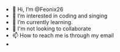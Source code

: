 - 👋 Hi, I’m @Feonix26
- 👀 I’m interested in coding and singing
- 🌱 I’m currently learning.
- 💞️ I'm not looking to collaborate
- 📫 How to reach me is through my email
- 

<!---
Feonix26/Feonix26 is a ✨ special ✨ repository because its `README.md` (this file) appears on your GitHub profile.
You can click the Preview link to take a look at your changes.
--->
